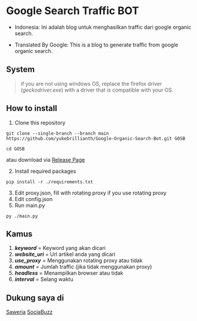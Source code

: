 # Google Search Traffic BOT

- Indonesia: Ini adalah blog untuk menghasilkan traffic dari google organic search.

- Translated By Google: This is a blog to generate traffic from google organic search.

## System

> if you are not using windows OS, replace the firefox driver (_geckodriver.exe_) with a driver that is compatible with your OS.

## How to install

1. Clone this repository

```shell
git clone --single-branch --branch main https://github.com/yukebrillianth/Google-Organic-Search-Bot.git GOSB

cd GOSB
```

atau download via [Release Page](https://github.com/yukebrillianth/Google-Organic-Search-Bot/releases/tag/Beta)

2. Install required packages

```shell
pip install -r ./requirements.txt
```

3. Edit proxy.json, fill with rotating proxy if you use rotating proxy
4. Edit config.json
5. Run main.py

```shell
py ./main.py
```

## Kamus

1. **_keyword_** = Keyword yang akan dicari
2. **_website_uri_** = Url artikel anda yang dicari
3. **_use_proxy_** = Menggunakan rotating proxy atau tidak
4. **_amount_** = Jumlah traffic (jika tidak menggunakan proxy)
5. **_headless_** = Menampilkan browser atau tidak
6. **_interval_** = Selang waktu

## Dukung saya di

[Saweria](https://saweria.co/yukebrillianth)
[SociaBuzz](https://sociabuzz.com/yukebrillianth/tribe)
